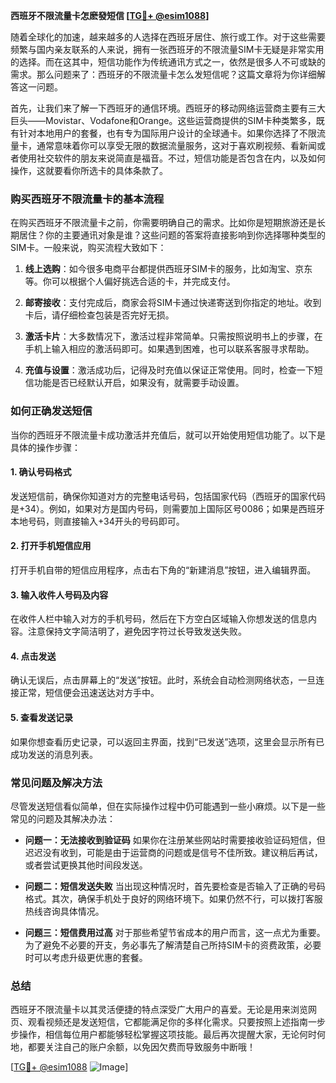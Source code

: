 **西班牙不限流量卡怎麽發短信 [[TG💪+ @esim1088](https://t.me/s/esim1088)]**

随着全球化的加速，越来越多的人选择在西班牙居住、旅行或工作。对于这些需要频繁与国内亲友联系的人来说，拥有一张西班牙的不限流量SIM卡无疑是非常实用的选择。而在这其中，短信功能作为传统通讯方式之一，依然是很多人不可或缺的需求。那么问题来了：西班牙的不限流量卡怎么发短信呢？这篇文章将为你详细解答这一问题。

首先，让我们来了解一下西班牙的通信环境。西班牙的移动网络运营商主要有三大巨头——Movistar、Vodafone和Orange。这些运营商提供的SIM卡种类繁多，既有针对本地用户的套餐，也有专为国际用户设计的全球通卡。如果你选择了不限流量卡，通常意味着你可以享受无限的数据流量服务，这对于喜欢刷视频、看新闻或者使用社交软件的朋友来说简直是福音。不过，短信功能是否包含在内，以及如何操作，这就要看你所选卡的具体条款了。

### **购买西班牙不限流量卡的基本流程**

在购买西班牙不限流量卡之前，你需要明确自己的需求。比如你是短期旅游还是长期居住？你的主要通讯对象是谁？这些问题的答案将直接影响到你选择哪种类型的SIM卡。一般来说，购买流程大致如下：

1. **线上选购**：如今很多电商平台都提供西班牙SIM卡的服务，比如淘宝、京东等。你可以根据个人偏好挑选合适的卡，并完成支付。
   
2. **邮寄接收**：支付完成后，商家会将SIM卡通过快递寄送到你指定的地址。收到卡后，请仔细检查包装是否完好无损。

3. **激活卡片**：大多数情况下，激活过程非常简单。只需按照说明书上的步骤，在手机上输入相应的激活码即可。如果遇到困难，也可以联系客服寻求帮助。

4. **充值与设置**：激活成功后，记得及时充值以保证正常使用。同时，检查一下短信功能是否已经默认开启，如果没有，就需要手动设置。

### **如何正确发送短信**

当你的西班牙不限流量卡成功激活并充值后，就可以开始使用短信功能了。以下是具体的操作步骤：

#### **1. 确认号码格式**
发送短信前，确保你知道对方的完整电话号码，包括国家代码（西班牙的国家代码是+34）。例如，如果对方是国内号码，则需要加上国际区号0086；如果是西班牙本地号码，则直接输入+34开头的号码即可。

#### **2. 打开手机短信应用**
打开手机自带的短信应用程序，点击右下角的“新建消息”按钮，进入编辑界面。

#### **3. 输入收件人号码及内容**
在收件人栏中输入对方的手机号码，然后在下方空白区域输入你想发送的信息内容。注意保持文字简洁明了，避免因字符过长导致发送失败。

#### **4. 点击发送**
确认无误后，点击屏幕上的“发送”按钮。此时，系统会自动检测网络状态，一旦连接正常，短信便会迅速送达对方手中。

#### **5. 查看发送记录**
如果你想查看历史记录，可以返回主界面，找到“已发送”选项，这里会显示所有已成功发送的消息列表。

### **常见问题及解决方法**

尽管发送短信看似简单，但在实际操作过程中仍可能遇到一些小麻烦。以下是一些常见的问题及其解决办法：

- **问题一：无法接收到验证码**
  如果你在注册某些网站时需要接收验证码短信，但迟迟没有收到，可能是由于运营商的问题或是信号不佳所致。建议稍后再试，或者尝试更换其他时间段发送。

- **问题二：短信发送失败**
  当出现这种情况时，首先要检查是否输入了正确的号码格式。其次，确保手机处于良好的网络环境下。如果仍然不行，可以拨打客服热线咨询具体情况。

- **问题三：短信费用过高**
  对于那些希望节省成本的用户而言，这一点尤为重要。为了避免不必要的开支，务必事先了解清楚自己所持SIM卡的资费政策，必要时可以考虑升级更优惠的套餐。

### **总结**

西班牙不限流量卡以其灵活便捷的特点深受广大用户的喜爱。无论是用来浏览网页、观看视频还是发送短信，它都能满足你的多样化需求。只要按照上述指南一步步操作，相信每位用户都能够轻松掌握这项技能。最后再次提醒大家，无论何时何地，都要关注自己的账户余额，以免因欠费而导致服务中断哦！

[[TG💪+ @esim1088](https://t.me/s/esim1088) ![Image](https://i.postimg.cc/4NQfJmqS/Snipaste-2025-05-13-00-14-12.png)]